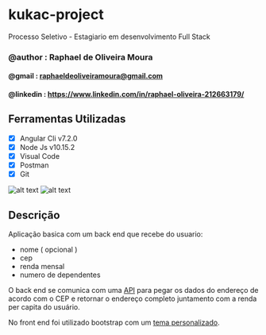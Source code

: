 # kukac-project

Processo Seletivo - Estagiario em desenvolvimento Full Stack

### @author : Raphael de Oliveira Moura
#### @gmail : raphaeldeoliveiramoura@gmail.com
#### @linkedin : https://www.linkedin.com/in/raphael-oliveira-212663179/

## Ferramentas Utilizadas
- [x] Angular Cli v7.2.0
- [x] Node Js v10.15.2
- [x] Visual Code
- [x] Postman
- [x] Git

![alt text](https://i.ibb.co/RCdbF4q/kukac-index.png)
![alt text](https://i.ibb.co/mDJxCKD/kukac-modal.png)

## Descrição
Aplicação basica com um back end que recebe do usuario:
 - nome ( opcional )
 - cep
 - renda mensal
 - numero de dependentes
 
O back end se comunica com uma [API](https://viacep.com.br/) para pegar os dados do endereço de acordo com o CEP e retornar o endereço completo juntamento com a renda per capita do usuário.

No front end foi utilizado bootstrap com um [tema personalizado](https://bootswatch.com/sketchy/).
